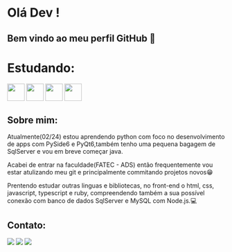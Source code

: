 # Olá Dev ! 
## Bem vindo ao meu perfil GitHub 👋

# Estudando:

<img src="https://cdn.jsdelivr.net/gh/devicons/devicon@latest/icons/python/python-original-wordmark.svg" width="40" height="40" />   <img src="https://cdn.jsdelivr.net/gh/devicons/devicon@latest/icons/qt/qt-original.svg" width="40" height="40" />   <img src="https://cdn.jsdelivr.net/gh/devicons/devicon@latest/icons/sqldeveloper/sqldeveloper-original.svg" width="40" height="40" />   <img src="https://cdn.jsdelivr.net/gh/devicons/devicon@latest/icons/java/java-original.svg" width="40" height="40" />

## Sobre mim:

Atualmente(02/24) estou aprendendo python com foco no desenvolvimento de apps com PySide6 e PyQt6,também tenho uma pequena bagagem de SqlServer e vou em breve começar java. 

Acabei de entrar na faculdade(FATEC - ADS) então frequentemente vou estar atulizando meu git e principalmente commitando projetos novos😁

Prentendo estudar outras linguas e bibliotecas, no front-end o html, css, javascript, typescript e ruby, compreendendo também a sua possível conexão com banco de dados SqlServer e MySQL com Node.js.💻

## Contato:

<div>
<a href="https://www.instagram.com/pedro_quix/" target="_blank"><img loading="lazy" src="https://img.shields.io/badge/-Instagram-%23E4405F?style=for-the-badge&logo=instagram&logoColor=white" target="_blank"></a>
<a href = "mailto:pedrohenriquesilvaquixabeira@gmail.com"><img loading="lazy" src="https://img.shields.io/badge/Gmail-D14836?style=for-the-badge&logo=gmail&logoColor=white" target="_blank"></a>
<a href="https://www.linkedin.com/in/pedro-henrique-silva-quixabeira/" target="_blank"><img loading="lazy" src="https://img.shields.io/badge/-LinkedIn-%230077B5?style=for-the-badge&logo=linkedin&logoColor=white" target="_blank"></a>   
</div>

